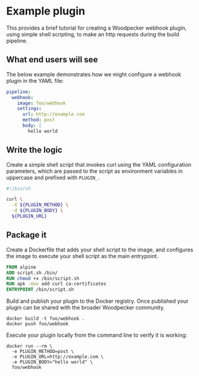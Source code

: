 # Example plugin

This provides a brief tutorial for creating a Woodpecker webhook plugin, using simple shell scripting, to make an http requests during the build pipeline.

## What end users will see

The below example demonstrates how we might configure a webhook plugin in the YAML file:

```yaml
pipeline:
  webhook:
    image: foo/webhook
    settings:
      url: http://example.com
      method: post
      body: |
        hello world
```

## Write the logic

Create a simple shell script that invokes curl using the YAML configuration parameters, which are passed to the script as environment variables in uppercase and prefixed with `PLUGIN_`.

```bash
#!/bin/sh

curl \
  -X ${PLUGIN_METHOD} \
  -d ${PLUGIN_BODY} \
  ${PLUGIN_URL}
```

## Package it

Create a Dockerfile that adds your shell script to the image, and configures the image to execute your shell script as the main entrypoint.

```dockerfile
FROM alpine
ADD script.sh /bin/
RUN chmod +x /bin/script.sh
RUN apk -Uuv add curl ca-certificates
ENTRYPOINT /bin/script.sh
```

Build and publish your plugin to the Docker registry. Once published your plugin can be shared with the broader Woodpecker community.

```nohighlight
docker build -t foo/webhook .
docker push foo/webhook
```

Execute your plugin locally from the command line to verify it is working:

```nohighlight
docker run --rm \
  -e PLUGIN_METHOD=post \
  -e PLUGIN_URL=http://example.com \
  -e PLUGIN_BODY="hello world" \
  foo/webhook
```
